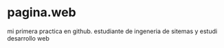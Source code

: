 # pagina.web
mi primera practica en github.
estudiante de ingeneria de sitemas y estudi desarrollo web
